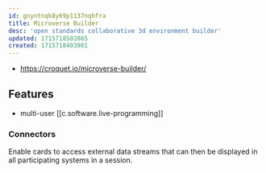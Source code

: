 ```yaml
---
id: gnyntnqk8y69p1137nqhfra
title: Microverse Builder
desc: 'open standards collaborative 3d environment builder'
updated: 1715718502865
created: 1715718403901
---
```


- https://croquet.io/microverse-builder/

## Features

- multi-user [[c.software.live-programming]]


### Connectors

Enable cards to access external data streams that can then be displayed in all participating systems in a session.
